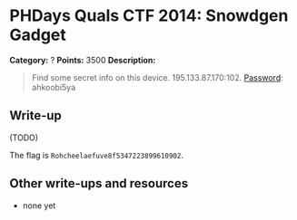 # PHDays Quals CTF 2014: Snowdgen Gadget

**Category:** ?
**Points:** 3500
**Description:**

> Find some secret info on this device.
> 195.133.87.170:102.
> [Password](http://ctfarchive.phdays.com/phd4quals/snowden%20gadget%20%283500%29/Release/): ahkoobi5ya

## Write-up

(TODO)

The flag is `Rohcheelaefuve8f5347223899610902`.

## Other write-ups and resources

* none yet

